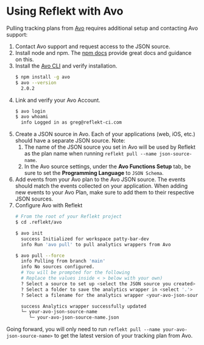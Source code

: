 <!--
SPDX-FileCopyrightText: 2022 Gregory Clunies <greg@reflekt-ci.com>

SPDX-License-Identifier: Apache-2.0
-->

# Using Reflekt with Avo
Pulling tracking plans from [Avo](https://www.avo.app/) requires additional setup and contacting Avo support:
1. Contact Avo support and request access to the JSON source.
2. Install node and npm. The [npm docs](https://docs.npmjs.com/downloading-and-installing-node-js-and-npm) provide great docs and guidance on this.
3. Install the [Avo CLI](https://www.avo.app/docs/implementation/cli) and verify installation.
   ```bash
   $ npm install -g avo
   $ avo --version
     2.0.2
   ```
4. Link and verify your Avo Account.
   ```bash
   $ avo login
   $ avo whoami
     info Logged in as greg@reflekt-ci.com
   ```
5. Create a JSON source in Avo. Each of your applications (web, iOS, etc.) should have a separate JSON source. Note:
   1. The name of the JSON source you set in Avo will be used by Reflekt as the plan name when running `reflekt pull --name json-source-name`.
   2. In the Avo source settings, under the **Avo Functions Setup** tab, be sure to set the **Programming Language** to `JSON Schema`.
6. Add events from your Avo plan to the Avo JSON source. The events should match the events collected on your application. When adding new events to your Avo Plan, make sure to add them to their respective JSON sources.
7. Configure Avo with Reflekt
   ```bash
   # From the root of your Reflekt project
   $ cd .reflekt/avo

   $ avo init
     success Initialized for workspace patty-bar-dev
     info Run 'avo pull' to pull analytics wrappers from Avo

   $ avo pull --force
     info Pulling from branch 'main'
     info No sources configured.
     # You will be prompted for the following
     # Replace the values inside < > below with your own)
     ? Select a source to set up <select the JSON source you created>
     ? Select a folder to save the analytics wrapper in <select '.'>
     ? Select a filename for the analytics wrapper <your-avo-json-source-name.json>

     success Analytics wrapper successfully updated
     └─ your-avo-json-source-name
        └─ your-avo-json-source-name.json
   ```

  Going forward, you will only need to run `reflekt pull --name your-avo-json-source-name>` to get the latest version of your tracking plan from Avo.
